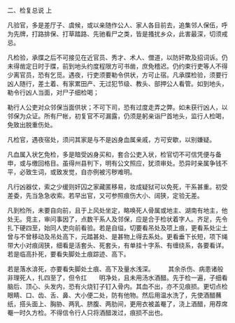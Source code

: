 二、检复总说 上

凡验官，多是差厅子、虞候，或以亲随作公人、家人各目前去，追集邻人保伍，呼为先牌，打路排保、打草踏路、先驰看尸之类，皆是搔扰乡众，此害最深，切须戒忌。 

凡检验，承牒之后不可接见在近官员、秀才、术人、僧道，以防奸欺及招词诉。仍未得凿定日时于牒，前到地头约度程限方可书凿，庶免稽迟。仍约束行吏等人不得少离官员，恐有乞觅。遇夜，行吏须要勒令供状，方可止宿。凡承牒检验，须要行凶人随行，差土着、有家累田产、无过犯节级、教头、部押公人看管。如到地头，勒令行凶人当面，对尸子细检喝；

勒行人公吏对众邻保当面供状；不可下司，恐有过度走弄之弊。如未获行凶人，以邻保为众证。所有尸帐，初复官不可漏露，仍须是躬亲诣尸首地头，监行人检喝，免致出脱重伤处。 

凡检官，遇夜宿处，须问其家是与不是凶身血属亲戚，方可安歇，以别嫌疑。

凡血属入状乞免检，多是暗受凶身买和，套合公吏入状，检官切不可信凭便与备申，或与缴回格目。虽得州县判下，明有公文照应，犹须审处。恐异时亲属争钱不平，必致生词，或致发觉，自亦例被污秽难明。 

凡行凶器仗，索之少缓则奸囚之家藏匿移易，妆成疑狱可以免死，干系甚重。初受差委，先当急急收索。若早出官，又可参照痕伤大小、阔狭，定验无差。 

凡到检所，未要自向前，且于上风处坐定，略唤死人骨属或地主、湖南有地主，他处无。竞主，审问事因了，点数干系人及邻保，应是合于检状着字人。齐足，先令扎下硬四至，始同人吏向前看验。若是自缢，切要看吊处及项上痕，更看系处尘土曾与不曾移动及吊处高下，元踏甚处、是甚物上得去系处。更看垂下长短，项下绳带大小对痕阔狭，细看是活套头、死套头，有单挂十字系、有缠绕系，各要看详。若是临高扑死，要看失脚处土痕踪迹、高下。

若是落水渰死，亦要看失脚处土痕、高下及量水浅深。 　　其余杀伤、病患诸般非理死人，扎四至了，但令扛　　明净处，且未用汤水酒醋。先于检一遍，子细看脑后、顶心、头发内，恐有火烧钉子钉入骨内。其血不出，亦不见痕损。更切点检眼睛、口、齿、舌、鼻、大小便二处，防有他物。然后用温水洗了，先使酒醋蘸纸，搭头面上、胸胁、两乳、脐腹、两肋间，更用衣被盖罨了，浇上酒醋，用荐席罨一时久方检。不得信令行人只将酒醋泼过，痕损不出也。

